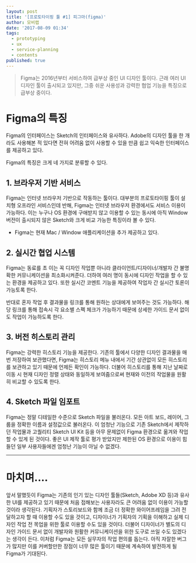 ```yaml
---
layout: post
title: '[프로토타이핑 툴 #1] 피그마(figma)'
author: 모비랩
date: '2017-08-09 01:34'
tags:
  - prototyping
  - ux
  - service-planning
  - contents
published: true
---
```

> Figma는 2016년부터 서비스하여 급부상 중인 UI 디자인 툴이다.
> 근래 여러 UI 디자인 툴이 출시되고 있지만,
> 그중 쉬운 사용성과 강력한 협업 기능을 특징으로 급부상 중이다.

# Figma의 특징
Figma의 인터페이스는 Sketch의 인터페이스와 유사하다.
Adobe의 디자인 툴을 한 개라도 사용해본 적 있다면 전혀 어려움 없이 사용할 수 있을 만큼 쉽고 익숙한 인터페이스를 제공하고 있다.

Figma의 특징은 크게 네 가지로 분류할 수 있다.

## 1. 브라우저 기반 서비스

Figma는 인터넷 브라우저 기반으로 작동하는 툴이다.
대부분의 프로토타이핑 툴이 설치형 오프라인 서비스인데 반해,
Figma는 인터넷 브라우저 환경에서도 서비스 이용이 가능하다.
이는 누구나 OS 환경에 구애받지 않고 이용할 수 있는 동시에 아직 Window 버전이 출시되지 않은
Sketch와 크게 비교 가능한 특징이라 볼 수 있다.
+ Figma는 현재 Mac / Window 애플리케이션을 추가 제공하고 있다.

## 2. 실시간 협업 시스템
Figma는 동료를 초 이는 꼭 디자인 작업뿐 아니라 클라이언트/디자이너/개발자 간 불명확한 커뮤니케이션을 최소화시켜준다. 더하여 여러 명이 동시에 디자인 작업을 할 수 있는 환경을 제공하고 있다.
또한 실시간 코멘트 기능을 제공하여 작업자 간 실시간 토론이 가능토록 한다.

반대로 혼자 작업 후 결과물을 링크를 통해 원하는 상대에게 보여주는 것도 가능하다.
해당 링크를 통해 접속시 각 요소별 스펙 체크가 가능하기 때문에 상세한 가이드 문서 없이도 작업이 가능하도록 한다.

## 3. 버전 히스토리 관리

Figma는 강력한 히스토리 기능을 제공한다.
기존의 툴에서 다양한 디자인 결과물을 매번 저장하여 보관했다면, Figma는 히스토리 메뉴 내에서 기간 상관없이 모든 히스토리를 보관하고 있기 때문에 언제든 확인이 가능하다.
더불어 히스토리를 통해 지난 날짜로 이동 시 현재 디자인 정렬 상태와 동일하게 보여줌으로써 현재와 이전의 작업물을 원활히 비교할 수 있도록 한다.

## 4. Sketch 파일 임포트

Figma는 정말 디테일한 수준으로 Sketch 파일을 불러온다.
모든 아트 보드, 레이어, 그룹을 정확한 이름과 설정값으로 불러온다.
이 엄청난 기능으로 기존 Sketch에서 제작하던 작업물과 고퀄리티 Sketch UI Kit 등을 아무 문제없이
Figma 환경으로 옮겨와 작업할 수 있게 된 것이다.
좋은 UI 제작 툴로 평가 받았지만 제한된 OS 환경으로 이용이 힘들던 일부 사용자들에겐 엄청난 기능이 아닐 수 없겠다.

*****

# 마치며....

앞서 말했듯이 Figma는 기존의 인기 있는 디자인 툴들(Sketch, Adobe XD 등)과 유사한 UI를 제공하고 있기 때문에 처음 접해보는 사용자라도 큰 어려움 없이 이용이 가능할 것이라 생각된다.
기획자가 스토리보드와 함께 조금 더 정확한 와이어프레임을 그려 전달하고자 할 때 이용할 수도 있을 것이고, 디자이너가 기획자의 기획을 이해하고 실제 디자인 작업 전 목업을 위한 툴로 이용할 수도 있을 것이다.
더불어 디자이너가 별도의 디자인 가이드 문서 없이 개발자와 원활한 커뮤니케이션을 위한 도구로 쓰일 수도 있겠다는 생각이 든다.
이처럼 Figma는 모든 실무자의 작업 편의를 돕는다.
아직 자잘한 버그가 많지만 이를 커버할만한 장점이 너무 많은 툴이기 때문에 계속하여 발전하게 될 Figma가 기대된다.
